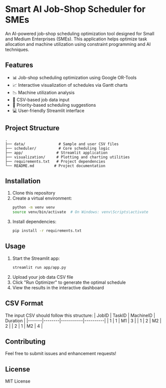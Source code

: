 # Smart AI Job-Shop Scheduler for SMEs

An AI-powered job-shop scheduling optimization tool designed for Small and Medium Enterprises (SMEs). This application helps optimize task allocation and machine utilization using constraint programming and AI techniques.

## Features

- 📊 Job-shop scheduling optimization using Google OR-Tools
- 📈 Interactive visualization of schedules via Gantt charts
- 📉 Machine utilization analysis
- 📁 CSV-based job data input
- 🎯 Priority-based scheduling suggestions
- 💻 User-friendly Streamlit interface

## Project Structure

```
.
├── data/               # Sample and user CSV files
├── scheduler/          # Core scheduling logic
├── app/               # Streamlit application
├── visualization/     # Plotting and charting utilities
├── requirements.txt   # Project dependencies
└── README.md         # Project documentation
```

## Installation

1. Clone this repository
2. Create a virtual environment:
   ```bash
   python -m venv venv
   source venv/bin/activate  # On Windows: venv\Scripts\activate
   ```
3. Install dependencies:
   ```bash
   pip install -r requirements.txt
   ```

## Usage

1. Start the Streamlit app:
   ```bash
   streamlit run app/app.py
   ```
2. Upload your job data CSV file
3. Click "Run Optimizer" to generate the optimal schedule
4. View the results in the interactive dashboard

## CSV Format

The input CSV should follow this structure:
| JobID | TaskID | MachineID | Duration |
|-------|--------|-----------|----------|
| 1     | 1      | M1        | 3        |
| 1     | 2      | M2        | 2        |
| 2     | 1      | M2        | 4        |

## Contributing

Feel free to submit issues and enhancement requests!

## License

MIT License 
